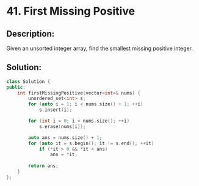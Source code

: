 # 41. First Missing Positive

## Description:

Given an unsorted integer array, find the smallest missing positive integer.

## Solution:

```c++
class Solution {
public:
    int firstMissingPositive(vector<int>& nums) {
        unordered_set<int> s;
        for (auto i = 1; i < nums.size() + 1; ++i)
            s.insert(i);

        for (int i = 0; i < nums.size(); ++i)
            s.erase(nums[i]);

        auto ans = nums.size() + 1;
        for (auto it = s.begin(); it != s.end(); ++it)
            if (*it > 0 && *it < ans)
                ans = *it;
        
        return ans;
    }
};
```

<!-- remark：

-  -->
